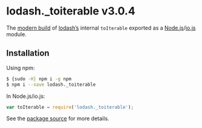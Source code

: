 # lodash._toiterable v3.0.4

The [modern build](https://github.com/lodash/lodash/wiki/Build-Differences) of [lodash’s](https://lodash.com/) internal `toIterable` exported as a [Node.js](http://nodejs.org/)/[io.js](https://iojs.org/) module.

## Installation

Using npm:

```bash
$ {sudo -H} npm i -g npm
$ npm i --save lodash._toiterable
```

In Node.js/io.js:

```js
var toIterable = require('lodash._toiterable');
```

See the [package source](https://github.com/lodash/lodash/blob/3.0.4-npm-packages/lodash._toiterable) for more details.
